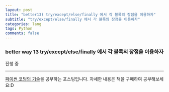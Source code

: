 ```yaml
---
layout: post  
title: "better13) try/except/else/finally 에서 각 블록의 장점을 이용하자"  
subtitle: "try/except/else/finally 에서 각 블록의 장점을 이용하자"  
categories: lang        
tags: Python    
comments: false  
---
```


### better way 13 try/except/else/finally 에서 각 블록의 장점을 이용하자

진행 중



---

[파이썬 코딩의 기술](http://www.gilbut.co.kr/book/bookView.aspx?bookcode=BN001430&page=1&TF=T)을 공부하는 포스팅입니다.
자세한 내용은 책을 구매하여 공부해보세요:D
